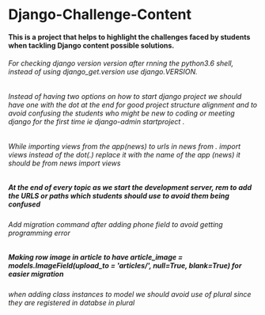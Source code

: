 # Django-Challenge-Content

#### This is a project that helps to highlight the challenges faced by students when tackling Django content possible solutions.

###### For checking django version version after rnning the python3.6 shell, instead of using *django_get.version* use *django.VERSION*.

###### Instead of having two options on how to start django project we should have one with the dot at the end for good project structure alignment and to avoid confusing the students who might be new to coding or meeting django for the first time ie *django-admin startproject .* 

###### While importing views from the app(news) to urls in news *from . import views* instead of the dot(.) replace it with the name of the app (news) it should be *from news import views*

##### At the end of every topic as we start the development server, rem to add the URLS or paths which students should use to avoid them being confused

###### Add migration command after adding phone field to avoid getting programming error 

##### Making row image in article to have article_image = models.ImageField(upload_to = 'articles/', null=True, blank=True) for easier migration
*when adding class instances to model we should avoid use of plural since they are registered in databse in plural*